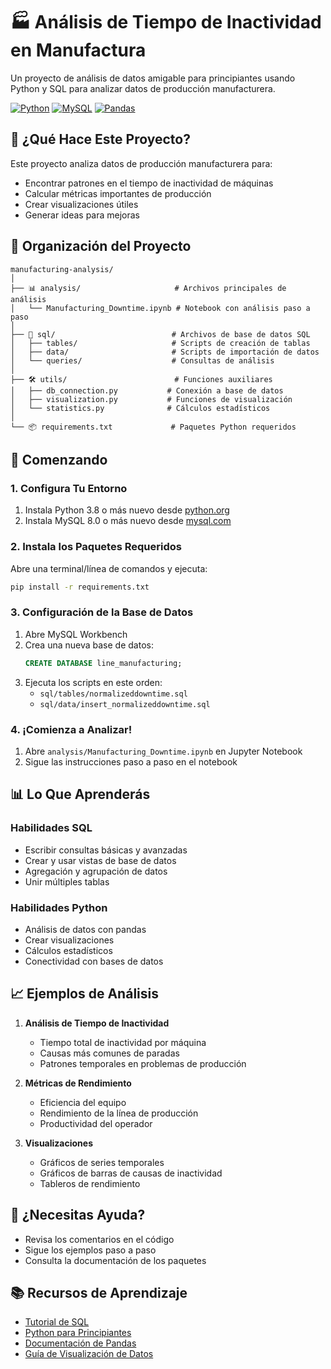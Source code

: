 # 🏭 Análisis de Tiempo de Inactividad en Manufactura

Un proyecto de análisis de datos amigable para principiantes usando Python y SQL para analizar datos de producción manufacturera.

[![Python](https://img.shields.io/badge/Python-3.8+-blue.svg)](https://www.python.org)
[![MySQL](https://img.shields.io/badge/MySQL-8.0+-orange.svg)](https://www.mysql.com)
[![Pandas](https://img.shields.io/badge/Pandas-2.0+-green.svg)](https://pandas.pydata.org)

## 🎯 ¿Qué Hace Este Proyecto?

Este proyecto analiza datos de producción manufacturera para:
- Encontrar patrones en el tiempo de inactividad de máquinas
- Calcular métricas importantes de producción
- Crear visualizaciones útiles
- Generar ideas para mejoras

## 📁 Organización del Proyecto

```
manufacturing-analysis/
│
├── 📊 analysis/                     # Archivos principales de análisis
│   └── Manufacturing_Downtime.ipynb # Notebook con análisis paso a paso
│
├── 📑 sql/                          # Archivos de base de datos SQL
│   ├── tables/                     # Scripts de creación de tablas
│   ├── data/                       # Scripts de importación de datos
│   └── queries/                    # Consultas de análisis
│
├── 🛠️ utils/                        # Funciones auxiliares
│   ├── db_connection.py           # Conexión a base de datos
│   ├── visualization.py           # Funciones de visualización
│   └── statistics.py              # Cálculos estadísticos
│
└── 📦 requirements.txt             # Paquetes Python requeridos
```

## 🚀 Comenzando

### 1. Configura Tu Entorno

1. Instala Python 3.8 o más nuevo desde [python.org](https://www.python.org/downloads/)
2. Instala MySQL 8.0 o más nuevo desde [mysql.com](https://dev.mysql.com/downloads/)

### 2. Instala los Paquetes Requeridos

Abre una terminal/línea de comandos y ejecuta:
```bash
pip install -r requirements.txt
```

### 3. Configuración de la Base de Datos

1. Abre MySQL Workbench
2. Crea una nueva base de datos:
   ```sql
   CREATE DATABASE line_manufacturing;
   ```
3. Ejecuta los scripts en este orden:
   - `sql/tables/normalizeddowntime.sql`
   - `sql/data/insert_normalizeddowntime.sql`

### 4. ¡Comienza a Analizar!

1. Abre `analysis/Manufacturing_Downtime.ipynb` en Jupyter Notebook
2. Sigue las instrucciones paso a paso en el notebook

## 📊 Lo Que Aprenderás

### Habilidades SQL
- Escribir consultas básicas y avanzadas
- Crear y usar vistas de base de datos
- Agregación y agrupación de datos
- Unir múltiples tablas

### Habilidades Python
- Análisis de datos con pandas
- Crear visualizaciones
- Cálculos estadísticos
- Conectividad con bases de datos

## 📈 Ejemplos de Análisis

1. **Análisis de Tiempo de Inactividad**
   - Tiempo total de inactividad por máquina
   - Causas más comunes de paradas
   - Patrones temporales en problemas de producción

2. **Métricas de Rendimiento**
   - Eficiencia del equipo
   - Rendimiento de la línea de producción
   - Productividad del operador

3. **Visualizaciones**
   - Gráficos de series temporales
   - Gráficos de barras de causas de inactividad
   - Tableros de rendimiento

## 🤝 ¿Necesitas Ayuda?

- Revisa los comentarios en el código
- Sigue los ejemplos paso a paso
- Consulta la documentación de los paquetes

## 📚 Recursos de Aprendizaje

- [Tutorial de SQL](https://www.w3schools.com/sql/)
- [Python para Principiantes](https://docs.python.org/3/tutorial/)
- [Documentación de Pandas](https://pandas.pydata.org/docs/getting_started/)
- [Guía de Visualización de Datos](https://matplotlib.org/stable/tutorials/)

